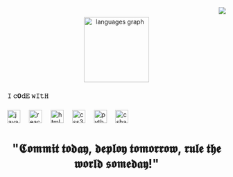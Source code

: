 <img align="right" height="" src="https://media0.giphy.com/media/v1.Y2lkPTc5MGI3NjExZ2d6MmQyNDh0djBnazIxYzhmaDNlaHp3cHBnbzNpa3BvM3Y3MGcyOCZlcD12MV9pbnRlcm5hbF9naWZfYnlfaWQmY3Q9Zw/iIqmM5tTjmpOB9mpbn/giphy.gif"  />

###

<div align="center">
  <img src="https://github-readme-stats.vercel.app/api/top-langs?username=nauvalachid&locale=en&hide_title=false&layout=compact&card_width=320&langs_count=5&theme=dracula&hide_border=false&order=2" height="150" alt="languages graph"  />
</div>

###

<h4 align="left">𝙸 𝚌0𝚍𝙴 𝚠𝙸𝚝𝙷</h4>

###

<div align="left">
  <img src="https://cdn.jsdelivr.net/gh/devicons/devicon/icons/javascript/javascript-original.svg" height="30" alt="javascript logo"  />
  <img width="12" />
  <img src="https://cdn.jsdelivr.net/gh/devicons/devicon/icons/react/react-original.svg" height="30" alt="react logo"  />
  <img width="12" />
  <img src="https://cdn.jsdelivr.net/gh/devicons/devicon/icons/html5/html5-original.svg" height="30" alt="html5 logo"  />
  <img width="12" />
  <img src="https://cdn.jsdelivr.net/gh/devicons/devicon/icons/css3/css3-original.svg" height="30" alt="css3 logo"  />
  <img width="12" />
  <img src="https://cdn.jsdelivr.net/gh/devicons/devicon/icons/python/python-original.svg" height="30" alt="python logo"  />
  <img width="12" />
  <img src="https://cdn.jsdelivr.net/gh/devicons/devicon/icons/csharp/csharp-original.svg" height="30" alt="csharp logo"  />
</div>

###

<h1 align="center">"𝕮𝖔𝖒𝖒𝖎𝖙 𝖙𝖔𝖉𝖆𝖞, 𝖉𝖊𝖕𝖑𝖔𝖞 𝖙𝖔𝖒𝖔𝖗𝖗𝖔𝖜, 𝖗𝖚𝖑𝖊 𝖙𝖍𝖊 𝖜𝖔𝖗𝖑𝖉 𝖘𝖔𝖒𝖊𝖉𝖆𝖞!"</h1>

###
